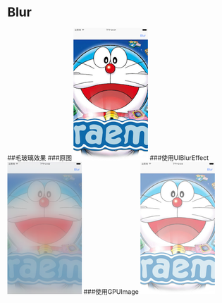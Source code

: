 # Blur
##毛玻璃效果
###原图
![image](https://github.com/Goodman333/Blur/blob/master/Image/origin.png)
###使用UIBlurEffect
![image](https://github.com/Goodman333/Blur/blob/master/Image/UIBlurEffect.png)
###使用GPUImage
![image](https://github.com/Goodman333/Blur/blob/master/Image/GPUImage.png)
